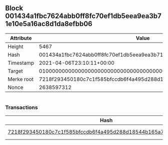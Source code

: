 ## Block 001434a1fbc7624abb0ff8fc70ef1db5eea9ea3b71e10e5a16ac8d1da8efbb06

Attribute | Value
--- | ---
Height | 5467
Hash | 001434a1fbc7624abb0ff8fc70ef1db5eea9ea3b71e10e5a16ac8d1da8efbb06
Timestamp | 2021-04-06T23:10:11+00:00
Target | 0100000000000000000000000000000000000000000000000000000000000000
Merke root | 7218f293450180c7c1f585bfccdb6f4a495d288d18544b165a74272c7a142a35
Nonce | 2638597312

```

```

### Transactions

Hash | Amount
--- | ---
[7218f293450180c7c1f585bfccdb6f4a495d288d18544b165a74272c7a142a35](7218f293450180c7c1f585bfccdb6f4a495d288d18544b165a74272c7a142a35.md) | 10.00000000 SKEPTI 
